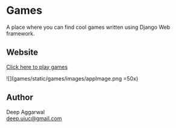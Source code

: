 Games
=====
A place where you can find cool games written using Django Web framework.  

Website
------
[Click here to play games](http://coolgames-1238.appspot.com/games/)

![](games/static/games/images/appImage.png =50x)

Author
------
Deep Aggarwal  
deep.uiuc@gmail.com  
